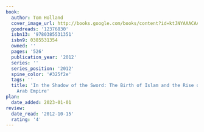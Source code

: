 ```yaml
---
book:
  author: Tom Holland
  cover_image_url: http://books.google.com/books/content?id=ktJNYAAACAAJ&printsec=frontcover&img=1&zoom=1&source=gbs_api
  goodreads: '12376830'
  isbn13: '9780385531351'
  isbn9: 0385531354
  owned: ''
  pages: '526'
  publication_year: '2012'
  series: ''
  series_position: '2012'
  spine_color: '#325f2e'
  tags: ''
  title: 'In the Shadow of the Sword: The Birth of Islam and the Rise of the Global
    Arab Empire'
plan:
  date_added: 2023-01-01
review:
  date_read: '2012-10-15'
  rating: '4'
---
```

